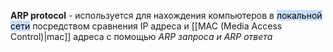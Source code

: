 **ARP protocol** - используется для нахождения компьютеров в <mark style="background: #ADCCFFA6;">локальной сети</mark> посредством сравнения IP адреса и [[MAC (Media Access Control)|mac]] адреса с помощью *ARP запроса и ARP ответа*
